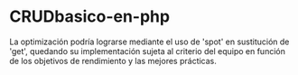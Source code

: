 # CRUDbasico-en-php
La optimización podría lograrse mediante el uso de 'spot' en sustitución de 'get', quedando su implementación sujeta al criterio del equipo en función de los objetivos de rendimiento y las mejores prácticas.
